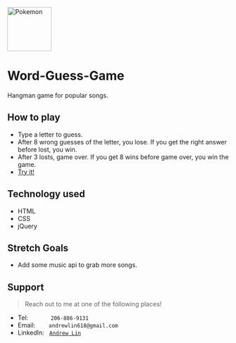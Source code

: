 <img src="https://miro.medium.com/max/800/1*3FTNbYQ3pWzJ1u4XF1Suzw.png" height=100px alt="Pokemon"></img>

# Word-Guess-Game
Hangman game for popular songs.


## How to play
- Type a letter to guess.
- After 8 wrong guesses of the letter, you lose. If you get the right answer before lost, you win.
- After 3 losts, game over. If you get 8 wins before game over, you win the game.
- <a href="https://andrewlin618.github.io/Word-Guess-Game/" target="_blank">Try it!</a>

## Technology used
- HTML
- CSS
- jQuery

## Stretch Goals
- Add some music api to grab more songs.

## Support

> Reach out to me at one of the following places!

- Tel:      &nbsp; &nbsp; &nbsp; &nbsp; &nbsp; &nbsp; `206-886-9131`
- Email:    &ensp; &nbsp; &nbsp; `andrewlin618@gmail.com`
- LinkedIn: &nbsp; <a href="https://www.linkedin.com/in/andrew-lin-337592112/" target="_blank">`Andrew Lin`</a>

